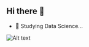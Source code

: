 ## Hi there 👋


- 🌱 Studying Data Science...


![Alt text](https://spotify-recently-played-readme.vercel.app/api?user=qkoi3o0oqybzwf6ja5hvtzw5m&width={500})

  
<!--
**Strixyl/Strixyl** is a ✨ _special_ ✨ repository because its `README.md` (this file) appears on your GitHub profile.

Here are some ideas to get you started:


- 🌱 Currently learning Data Science...

-->
